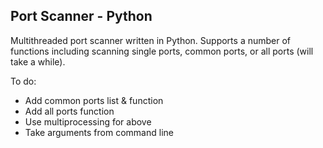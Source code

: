 ## Port Scanner - Python

Multithreaded port scanner written in Python.
Supports a number of functions including scanning single ports, common ports, or all ports (will take a while).


To do:
- Add common ports list & function
- Add all ports function
- Use multiprocessing for above
- Take arguments from command line
